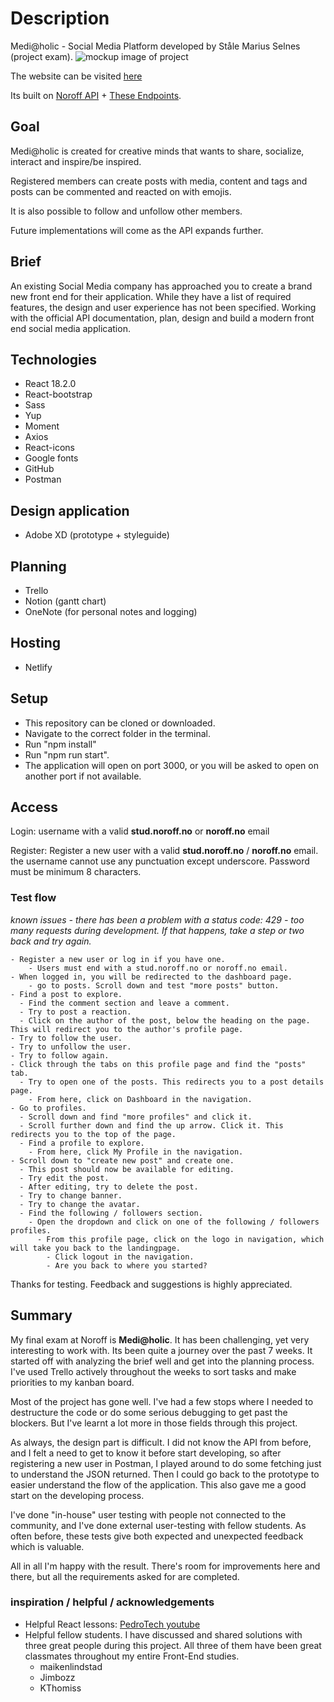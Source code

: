 # Description

Medi@holic - Social Media Platform developed by Ståle Marius Selnes (project exam).
![mockup image of project](https://smselnes-home.netlify.app/images/mediaholic_mockup01.jpg)

The website can be visited [here](https://smselnes-mediaholic.netlify.app/)

Its built on [Noroff API](https://noroff-api-docs.netlify.app/) + [These Endpoints](https://nf-api.onrender.com/docs/static/index.html).

## Goal

Medi@holic is created for creative minds that wants to share, socialize, interact and inspire/be inspired.

Registered members can create posts with media, content and tags and posts can be commented and reacted on with emojis.

It is also possible to follow and unfollow other members.

Future implementations will come as the API expands further.

## Brief

An existing Social Media company has approached you to create a brand new front end for their application. While they have a list of required features, the design and user experience has not been specified. Working with the official API documentation, plan, design and build a modern front end social media application.

## Technologies

- React 18.2.0
- React-bootstrap
- Sass
- Yup
- Moment
- Axios
- React-icons
- Google fonts
- GitHub
- Postman

## Design application

- Adobe XD (prototype + styleguide)

## Planning

- Trello
- Notion (gantt chart)
- OneNote (for personal notes and logging)

## Hosting

- Netlify

## Setup

- This repository can be cloned or downloaded.
- Navigate to the correct folder in the terminal.
- Run "npm install"
- Run "npm run start".
- The application will open on port 3000, or you will be asked to open on another port if not available.

## Access

Login: username with a valid **stud.noroff.no** or **noroff.no** email

Register: Register a new user with a valid **stud.noroff.no** / **noroff.no** email.
the username cannot use any punctuation except underscore. Password must be minimum 8 characters.

### Test flow

_known issues - there has been a problem with a status code: 429 - too many requests during development. If that happens, take a step or two back and try again._

    - Register a new user or log in if you have one.
    	- Users must end with a stud.noroff.no or noroff.no email.
    - When logged in, you will be redirected to the dashboard page.
    	- go to posts. Scroll down and test "more posts" button.
    - Find a post to explore.
      - Find the comment section and leave a comment.
      - Try to post a reaction.
      - Click on the author of the post, below the heading on the page. This will redirect you to the author's profile page.
    - Try to follow the user.
    - Try to unfollow the user.
    - Try to follow again.
    - Click through the tabs on this profile page and find the "posts" tab.
      - Try to open one of the posts. This redirects you to a post details page.
        - From here, click on Dashboard in the navigation.
    - Go to profiles.
      - Scroll down and find "more profiles" and click it.
      - Scroll further down and find the up arrow. Click it. This redirects you to the top of the page.
      - Find a profile to explore.
        - From here, click My Profile in the navigation.
    - Scroll down to "create new post" and create one.
      - This post should now be available for editing.
      - Try edit the post.
      - After editing, try to delete the post.
      - Try to change banner.
      - Try to change the avatar.
      - Find the following / followers section.
        - Open the dropdown and click on one of the following / followers profiles.
          - From this profile page, click on the logo in navigation, which will take you back to the landingpage.
            - Click logout in the navigation.
            - Are you back to where you started?

Thanks for testing. Feedback and suggestions is highly appreciated.

## Summary

My final exam at Noroff is **Medi@holic**. It has been challenging, yet very interesting to work with. Its been quite a journey over the past 7 weeks. It started off with analyzing the brief well and get into the planning process. I've used Trello actively throughout the weeks to sort tasks and make priorities to my kanban board.

Most of the project has gone well. I've had a few stops where I needed to destructure the code or do some serious debugging to get past the blockers. But I've learnt a lot more in those fields through this project.

As always, the design part is difficult. I did not know the API from before, and I felt a need to get to know it before start developing, so after registering a new user in Postman, I played around to do some fetching just to understand the JSON returned. Then I could go back to the prototype to easier understand the flow of the application. This also gave me a good start on the developing process.

I've done "in-house" user testing with people not connected to the community, and I've done external user-testing with fellow students. As often before, these tests give both expected and unexpected feedback which is valuable.

All in all I'm happy with the result. There's room for improvements here and there, but all the requirements asked for are completed.

### inspiration / helpful / acknowledgements

- Helpful React lessons: [PedroTech youtube](https://www.youtube.com/@PedroTechnologies)
- Helpful fellow students. I have discussed and shared solutions with three great people during this project. All three of them have been great classmates throughout my entire Front-End studies.
  - maikenlindstad
  - Jimbozz
  - KThomiss
